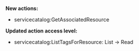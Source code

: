 **New actions:**

- servicecatalog:GetAssociatedResource

**Updated action access level:**

- servicecatalog:ListTagsForResource: List -> Read
